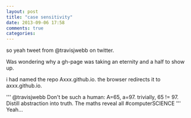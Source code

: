 ```yaml
---
layout: post
title: "case sensitivity"
date: 2013-09-06 17:58
comments: true
categories: 
---
```


so yeah tweet from @travisjwebb on twitter.

Was wondering why a gh-page was taking an eternity and a half to show up.	

i had named the repo Axxx.github.io. the browser redirects it to axxx.github.io.	


'''
@travisjwebb Don't be such a human: A=65, a=97. trivially, 65 != 97. Distill abstraction into truth. The maths reveal all #computerSCIENCE 
''' 	
Yeah... 	